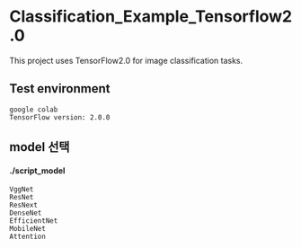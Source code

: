 # Classification_Example_Tensorflow2.0
This project uses TensorFlow2.0 for image classification tasks.


## Test environment
```
google colab
TensorFlow version: 2.0.0
```

## model 선택
#### ./script_model
```
VggNet
ResNet
ResNext
DenseNet
EfficientNet
MobileNet
Attention
```

